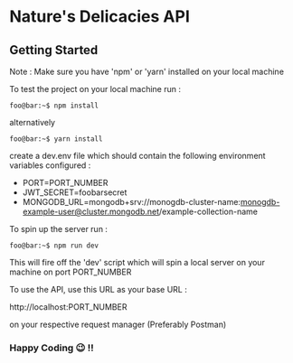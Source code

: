 # Nature's Delicacies API

## Getting Started

Note : Make sure you have 'npm' or 'yarn' installed on your local machine

To test the project on your local machine run :

```console
foo@bar:~$ npm install
```

alternatively

```console
foo@bar:~$ yarn install
```

create a dev.env file which should contain the following environment variables configured :

- PORT=PORT_NUMBER
- JWT_SECRET=foobarsecret
- MONGODB_URL=mongodb+srv://monogdb-cluster-name:monogdb-example-user@cluster.mongodb.net/example-collection-name

To spin up the server run :

```console
foo@bar:~$ npm run dev
```

This will fire off the 'dev' script which will spin a local server on your machine on port PORT_NUMBER

To use the API, use this URL as your base URL :

http://localhost:PORT_NUMBER

on your respective request manager (Preferably Postman)

### Happy Coding :wink: !!
